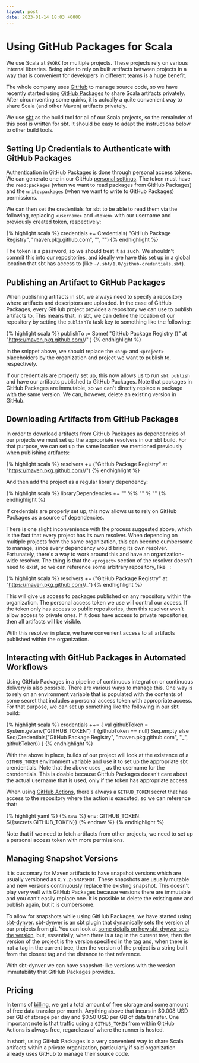 ```yaml
---
layout: post
date: 2023-01-14 18:03 +0000
---
```

# Using GitHub Packages for Scala

We use Scala at `$WORK` for multiple projects. These projects rely on various
internal libraries. Being able to rely on built artifacts between projects in a
way that is convenient for developers in different teams is a huge benefit.

The whole company uses [GitHub][github] to manage source code, so we have
recently started using [GitHub Packages][github-packages] to share Scala
artifacts privately. After circumventing some quirks, it is actually a quite
convenient way to share Scala (and other Maven) artifacts privately.

We use [sbt][sbt] as the build tool for all of our Scala projects, so the
remainder of this post is written for sbt. It should be easy to adapt the
instructions below to other build tools.

## Setting Up Credentials to Authenticate with GitHub Packages

Authentication in GitHub Packages is done through personal access tokens. We can
generate one in our GitHub [personal settings][generate-token]. The token must
have the `read:packages` (when we want to read packages from GitHub Packages)
and the `write:packages` (when we want to write to GitHub Packages) permissions.

We can then set the credentials for sbt to be able to read them via the
following, replacing `<username>` and `<token>` with our username and previously
created token, respectively:

{% highlight scala %}
credentials += Credentials(
  "GitHub Package Registry",
  "maven.pkg.github.com",
  "<username>",
  "<token>")
{% endhighlight %}

The token is a password, so we should treat it as such. We shouldn't commit this
into our repositories, and ideally we have this set up in a global location that
sbt has access to (like `~/.sbt/1.0/github-credentials.sbt`).

## Publishing an Artifact to GitHub Packages

When publishing artifacts in sbt, we always need to specify a repository where
artifacts and descriptors are uploaded. In the case of GitHub Packages, every
GitHub project provides a repository we can use to publish artifacts to. This
means that, in sbt, we can define the location of our repository by setting the
`publishTo` task key to something like the following:

{% highlight scala %}
publishTo := Some(
  "GitHub Package Registry (<project>)" at "https://maven.pkg.github.com/<org>/<project>"
)
{% endhighlight %}

In the snippet above, we should replace the `<org>` and `<project>` placeholders
by the organization and project we want to publish to, respectively.

If our credentials are properly set up, this now allows us to run `sbt publish`
and have our artifacts published to GitHub Packages. Note that packages in
GitHub Packages are immutable, so we can't directly replace a package with the
same version. We can, however, delete an existing version in GitHub.

## Downloading Artifacts from GitHub Packages

In order to download artifacts from GitHub Packages as dependencies of our
projects we must set up the appropriate resolvers in our sbt build. For that
purpose, we can set up the same location we mentioned previously when publishing
artifacts:

{% highlight scala %}
resolvers += ("GitHub Package Registry" at "https://maven.pkg.github.com/<org>/<project>")
{% endhighlight %}

And then add the project as a regular library dependency:

{% highlight scala %}
libraryDependencies += "<org>" %% "<project>" % "<version>"
{% endhighlight %}

If credentials are properly set up, this now allows us to rely on GitHub
Packages as a source of dependencies.

There is one slight inconvenience with the process suggested above, which is the
fact that every project has its own resolver. When depending on multiple
projects from the same organization, this can become cumbersome to manage, since
every dependency would bring its own resolver. Fortunately, there's a way to
work around this and have an organization-wide resolver. The thing is that the
`<project>` section of the resolver doesn't need to exist, so we can reference
some arbitrary repository, like `_`:

{% highlight scala %}
resolvers += ("GitHub Package Registry" at "https://maven.pkg.github.com/<org>/_")
{% endhighlight %}

This will give us access to packages published on any repository within the
organization. The personal access token we use will control our access. If the
token only has access to public repositories, then this resolver won't allow
access to private ones. If it does have access to private repositories, then all
artifacts will be visible.

With this resolver in place, we have convenient access to all artifacts
published within the organization.

## Interacting with GitHub Packages in Automated Workflows

Using GitHub Packages in a pipeline of continuous integration or continuous
delivery is also possible. There are various ways to manage this. One way is to
rely on an environment variable that is populated with the contents of some
secret that includes a personal access token with appropriate access. For that
purpose, we can set up something like the following in our sbt build:

{% highlight scala %}
credentials ++= {
  val githubToken = System.getenv("GITHUB_TOKEN")
  if (githubToken == null) Seq.empty
  else Seq(Credentials("GitHub Package Registry", "maven.pkg.github.com", "_", githubToken))
}
{% endhighlight %}

With the above in place, builds of our project will look at the existence of a
`GITHUB_TOKEN` environment variable and use it to set up the appropriate sbt
crendentials. Note that the above uses `_` as the username for the crendentials.
This is doable because GitHub Packages doesn't care about the actual username
that is used, only if the token has appropriate access.

When using [GitHub Actions][github-actions], there's always a `GITHUB_TOKEN`
secret that has access to the repository where the action is executed, so we can
reference that:

{% highlight yaml %}
{% raw %}
env:
  GITHUB_TOKEN: ${{secrets.GITHUB_TOKEN}}
{% endraw %}
{% endhighlight %}

Note that if we need to fetch artifacts from other projects, we need to set up a
personal access token with more permissions.

## Managing Snapshot Versions

It is customary for Maven artifacts to have snapshot versions which are usually
versioned as `X.Y.Z-SNAPSHOT`. These snapshots are usually mutable and new
versions continuously replace the existing snapshot. This doesn't play very well
with GitHub Packages because versions there are immutable and you can't easily
replace one. It is possible to delete the existing one and publish again, but it
is cumbersome.

To allow for snapshots while using GitHub Packages, we have started using
[sbt-dynver][sbt-dynver]. sbt-dynver is an sbt plugin that dynamically sets the
version of our projects from git. You can look at [some details on how
sbt-dynver sets the version][sbt-dynver-details], but, essentially, when there
is a tag in the current tree, then the version of the project is the version
specified in the tag and, when there is not a tag in the current tree, then the
version of the project is a string built from the closest tag and the distance
to that reference.

With sbt-dynver we can have snapshot-like versions with the version immutability
that GitHub Packages provides.

## Pricing

In terms of [billing][github-packages-billing], we get a total amount of free
storage and some amount of free data transfer per month. Anything above that
incurs in $0.008 USD per GB of storage per day and $0.50 USD per GB of data
transfer. One important note is that traffic using a `GITHUB_TOKEN` from within
GitHub Actions is always free, regardless of where the runner is hosted.

In short, using GitHub Packages is a very convenient way to share Scala
artifacts within a private organization, particularly if said organization
already uses GitHub to manage their source code.

[generate-token]: https://github.com/settings/tokens
[github-actions]: https://github.com/features/actions
[github-packages]: https://github.com/features/packages
[github-packages-billing]: https://docs.github.com/en/billing/managing-billing-for-github-packages/about-billing-for-github-packages
[github]: https://github.com/
[nexus]: https://www.sonatype.com/products/nexus-repository
[sbt-dynver-details]: https://github.com/sbt/sbt-dynver#detail
[sbt-dynver]: https://github.com/sbt/sbt-dynver
[sbt]: https://www.scala-sbt.org/
